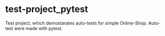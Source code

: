 # test-project_pytest
Test project, which demostarates auto-tests for simple Online-Shop.
Auto-test were made with pytest.
